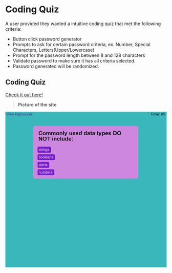 
# Coding Quiz
A user provided they wanted a intuitive coding quiz that met the following criteria:

* Button click password generator
* Prompts to ask for certain password criteria, ex. Number, Special Characters, Letters(Upper/Lowercase)
* Prompt for the password length between 8 and 128 characters
* Validate password to make sure it has all criteria selected. 
* Password generated will be randomized. 


## Coding Quiz

[Check it out here!](https://mcstewart76.github.io/CodingQuiz/)

>**Picture of the site**

![This webpage includes a short intuitive quiz on basic coding elements, displays correct/incorrect on previous question, and shows a highscore page with local results](./assets/images/CodingQuiz.JPG)